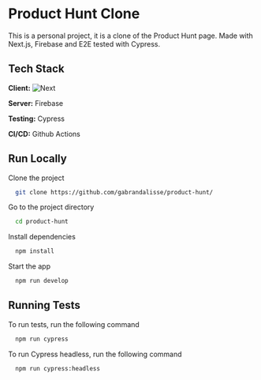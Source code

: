 
# Product Hunt Clone

This is a personal project, it is a clone of the Product Hunt page. Made with Next.js, Firebase and E2E tested with Cypress.


## Tech Stack

**Client:**
<img alt="Next" src="https://img.shields.io/badge/-Next.js-000000?style=flat-square&logo=next.js&logoColor=white" />

**Server:** Firebase

**Testing:** Cypress

**CI/CD:** Github Actions

## Run Locally

Clone the project

```bash
  git clone https://github.com/gabrandalisse/product-hunt/
```

Go to the project directory

```bash
  cd product-hunt
```

Install dependencies

```bash
  npm install
```

Start the app

```bash
  npm run develop
```


## Running Tests

To run tests, run the following command

```bash
  npm run cypress
```

To run Cypress headless, run the following command

```bash
  npm run cypress:headless
```
